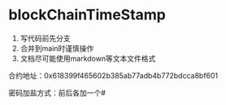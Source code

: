 ﻿# blockChainTimeStamp
1. 写代码前先分支
2. 合并到main时谨慎操作
3. 文档尽可能使用markdown等文本文件格式

合约地址：0x618399f465602b385ab77adb4b772bdcca8bf601

密码加盐方式：前后各加一个#
